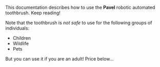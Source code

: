 This documentation describes how to use the **Pavel** robotic automated toothbrush. Keep reading!

Note that the toothbrush is *not safe* to use for the following groups of individuals:
- Children
- Wildlife
- Pets

But you can use it if you are an adult! Price below...
